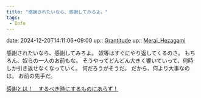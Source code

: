 ```yaml
---
title: "感謝されたいなら、感謝してみろよ。"
tags:
 - Info
---
```


date: 2024-12-20T14:11:06+09:00
up:: [Grantitude](Grantitude.md)
up:: [Merai_Hezagami](Bar/Novel/Nacaria/Merai_Hezagami.md)

感謝されたいなら、感謝してみろよ。
奴等はすぐにやり返してくるのさ。
もちろん、奴らの一人のお前もな。
そうやってどんどん大きく響いていって、何時しか引き返せなくなっていく。
何だろうがそうだ。
だから、何より大事なのは。
お前の先手だ。

[感謝とは！　するべき時にするものにあらず！](感謝とは！　するべき時にするものにあらず！.md)